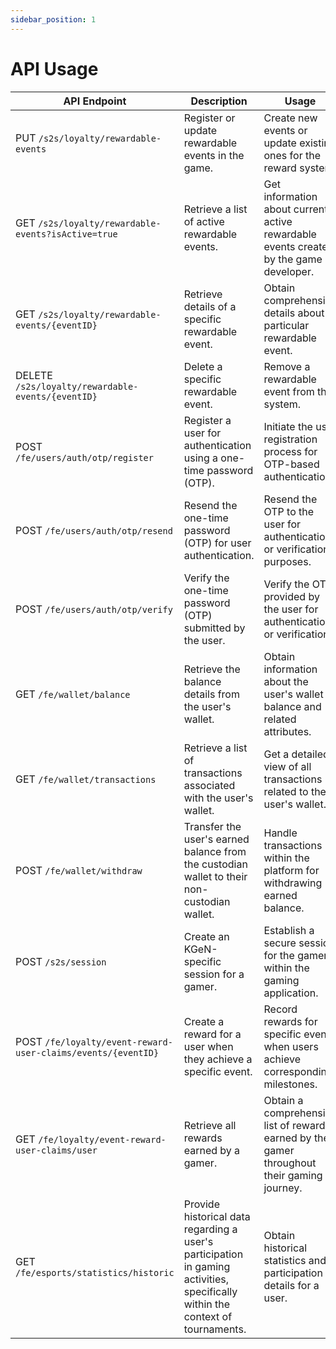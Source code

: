 ```yaml
---
sidebar_position: 1
---
```

# API Usage

| API Endpoint | Description | Usage |
|--------------|--------------|-------|
| PUT `/s2s/loyalty/rewardable-events` | Register or update rewardable events in the game. | Create new events or update existing ones for the reward system. |
| GET `/s2s/loyalty/rewardable-events?isActive=true` | Retrieve a list of active rewardable events. | Get information about currently active rewardable events created by the game developer. |
| GET `/s2s/loyalty/rewardable-events/{eventID}` | Retrieve details of a specific rewardable event. | Obtain comprehensive details about a particular rewardable event. |
| DELETE `/s2s/loyalty/rewardable-events/{eventID}` | Delete a specific rewardable event. | Remove a rewardable event from the system. |
| POST `/fe/users/auth/otp/register` | Register a user for authentication using a one-time password (OTP). | Initiate the user registration process for OTP-based authentication. |
| POST `/fe/users/auth/otp/resend` | Resend the one-time password (OTP) for user authentication. | Resend the OTP to the user for authentication or verification purposes. |
| POST `/fe/users/auth/otp/verify` | Verify the one-time password (OTP) submitted by the user. | Verify the OTP provided by the user for authentication or verification. |
| GET `/fe/wallet/balance` | Retrieve the balance details from the user's wallet. | Obtain information about the user's wallet balance and related attributes. |
| GET `/fe/wallet/transactions` | Retrieve a list of transactions associated with the user's wallet. | Get a detailed view of all transactions related to the user's wallet. |
| POST `/fe/wallet/withdraw` | Transfer the user's earned balance from the custodian wallet to their non-custodian wallet. | Handle transactions within the platform for withdrawing earned balance. |
| POST `/s2s/session` | Create an KGeN-specific session for a gamer. | Establish a secure session for the gamer within the gaming application. |
| POST `/fe/loyalty/event-reward-user-claims/events/{eventID}` | Create a reward for a user when they achieve a specific event. | Record rewards for specific events when users achieve corresponding milestones. |
| GET `/fe/loyalty/event-reward-user-claims/user` | Retrieve all rewards earned by a gamer. | Obtain a comprehensive list of rewards earned by the gamer throughout their gaming journey. |
| GET `/fe/esports/statistics/historic` | Provide historical data regarding a user's participation in gaming activities, specifically within the context of tournaments. | Obtain historical statistics and participation details for a user. |